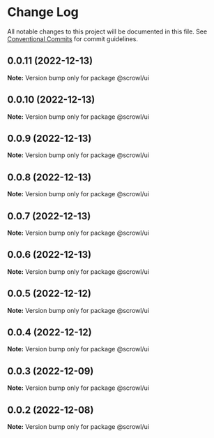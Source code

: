 # Change Log

All notable changes to this project will be documented in this file.
See [Conventional Commits](https://conventionalcommits.org) for commit guidelines.

## 0.0.11 (2022-12-13)

**Note:** Version bump only for package @scrowl/ui





## 0.0.10 (2022-12-13)

**Note:** Version bump only for package @scrowl/ui





## 0.0.9 (2022-12-13)

**Note:** Version bump only for package @scrowl/ui





## 0.0.8 (2022-12-13)

**Note:** Version bump only for package @scrowl/ui





## 0.0.7 (2022-12-13)

**Note:** Version bump only for package @scrowl/ui





## 0.0.6 (2022-12-13)

**Note:** Version bump only for package @scrowl/ui





## 0.0.5 (2022-12-12)

**Note:** Version bump only for package @scrowl/ui





## 0.0.4 (2022-12-12)

**Note:** Version bump only for package @scrowl/ui





## 0.0.3 (2022-12-09)

**Note:** Version bump only for package @scrowl/ui





## 0.0.2 (2022-12-08)

**Note:** Version bump only for package @scrowl/ui
